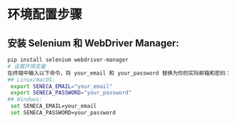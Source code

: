 # 环境配置步骤
## 安装 Selenium 和 WebDriver Manager:
   ```bash
   pip install selenium webdriver-manager
# 设置环境变量
在终端中输入以下命令，将 your_email 和 your_password 替换为你的实际邮箱和密码：
## Linux/macOS: 
	export SENECA_EMAIL="your_email"
	export SENECA_PASSWORD="your_password"
## Windows: 
	set SENECA_EMAIL=your_email
	set SENECA_PASSWORD=your_password
